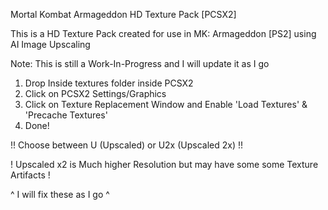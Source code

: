 Mortal Kombat Armageddon HD Texture Pack [PCSX2]

This is a HD Texture Pack created for use in MK: Armageddon [PS2] using AI Image Upscaling

  Note: This is still a Work-In-Progress and I will update it as I go
  
1) Drop Inside textures folder inside PCSX2
2) Click on PCSX2 Settings/Graphics
3) Click on Texture Replacement Window and Enable 'Load Textures' & 'Precache Textures'
4) Done!

!! Choose between U (Upscaled) or U2x (Upscaled 2x) !!

   ! Upscaled x2 is Much higher Resolution but may have some some Texture Artifacts !
   
   ^ I will fix these as I go ^
   



